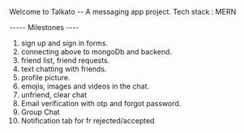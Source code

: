 Welcome to Talkato -- A messaging app project.
Tech stack : MERN

----- Milestones ----

1. sign up and sign in forms.
2. connecting above to mongoDb and backend.
3. friend list, friend requests.
4. text chatting with friends.
5. profile picture.
6. emojis, images and videos in the chat.
7. unfriend, clear chat
8. Email verification with otp and forgot password.
9. Group Chat
10. Notification tab for fr rejected/accepted
